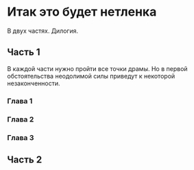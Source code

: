 # Итак это будет нетленка

В двух частях. Дилогия.
## Часть 1

В каждой части нужно пройти все точки драмы. Но в первой обстоятельства неодолимой силы приведут к некоторой незаконченности.
### Глава 1



### Глава 2



### Глава 3



## Часть 2

